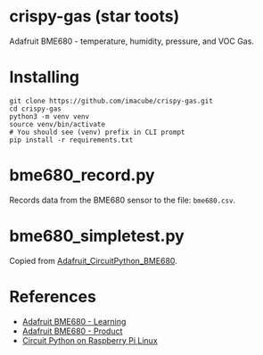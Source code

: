 # crispy-gas (star toots)
Adafruit BME680 - temperature, humidity, pressure, and VOC Gas.

# Installing

```shell script
git clone https://github.com/imacube/crispy-gas.git
cd crispy-gas
python3 -m venv venv
source venv/bin/activate
# You should see (venv) prefix in CLI prompt
pip install -r requirements.txt
```

# bme680_record.py
Records data from the BME680 sensor to the file: `bme680.csv`.

# bme680_simpletest.py
Copied from [Adafruit_CircuitPython_BME680](https://github.com/adafruit/Adafruit_CircuitPython_BME680).

# References
- [Adafruit BME680 - Learning](https://learn.adafruit.com/adafruit-bme680-humidity-temperature-barometic-pressure-voc-gas/overview)
- [Adafruit BME680 - Product](https://www.adafruit.com/product/3660)
- [Circuit Python on Raspberry Pi Linux](https://learn.adafruit.com/circuitpython-on-raspberrypi-linux/installing-circuitpython-on-raspberry-pi)